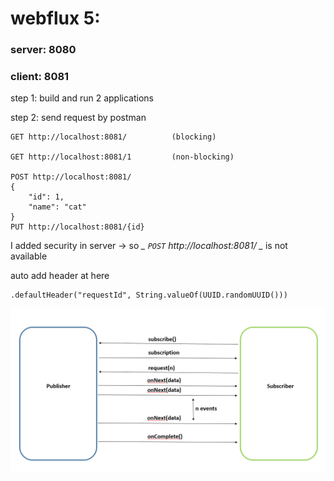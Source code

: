 # webflux 5:

### server: 8080

### client: 8081

step 1: build and run 2 applications

step 2: send request by postman

    GET http://localhost:8081/          (blocking)

    GET http://localhost:8081/1         (non-blocking)

    POST http://localhost:8081/
    {
        "id": 1,
        "name": "cat"
    }
    PUT http://localhost:8081/{id}

I added security in server -> so *_ `POST` http://localhost:8081/ _* is not available


auto add header at here

    .defaultHeader("requestId", String.valueOf(UUID.randomUUID()))

![async picture](Async.png)